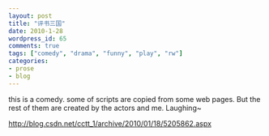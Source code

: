 ```yaml
---
layout: post
title: "评书三国"
date: 2010-1-28
wordpress_id: 65
comments: true
tags: ["comedy", "drama", "funny", "play", "rw"]
categories:
- prose
- blog
---
```

<meta name="_edit_last" content="1" />
<meta name="views" content="1297" />
this is a comedy.  some of scripts are copied from some web pages. But the rest of them are created by the actors and me. Laughing~

<a href="http://blog.csdn.net/cctt_1/archive/2010/01/18/5205862.aspx">http://blog.csdn.net/cctt_1/archive/2010/01/18/5205862.aspx</a>
